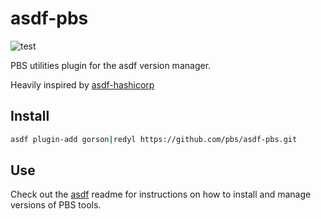 # asdf-pbs

![test][gha-badge]

PBS utilities plugin for the asdf version manager.

Heavily inspired by [asdf-hashicorp][asdf-hashicorp]

## Install

```bash
asdf plugin-add gorson|redyl https://github.com/pbs/asdf-pbs.git
```

## Use

Check out the [asdf](https://github.com/asdf-vm/asdf) readme for instructions on how to install and manage versions of PBS tools.

[asdf-hashicorp]: https://github.com/Banno/asdf-hashicorp
[gha-badge]: https://github.com/pbs/asdf-pbs/workflows/Test/badge.svg
